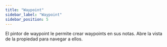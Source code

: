 ```yaml
---
title: "Waypoint"
sidebar_label: "Waypoint"
sidebar_position: 5
---
```


El pintor de waypoint le permite crear waypoints en sus notas. Abre la vista de la propiedad para navegar a ellos.
